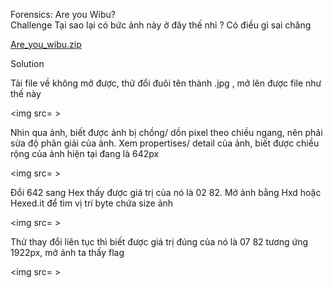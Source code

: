 Forensics: Are you Wibu?  
Challenge
Tại sao lại có bức ảnh này ở đây thế nhỉ ? Có điều gì sai chăng

[Are_you_wibu.zip]()

Solution

Tải file về không mở được, thử đổi đuôi tên thành .jpg , mở lên được file như thế này 

<img src= >

Nhìn qua ảnh, biết được ảnh bị chồng/ dồn pixel theo chiều ngang, nên phải sửa độ phân giải của ảnh. Xem propertises/ detail của ảnh, biết được chiều rộng của ảnh hiện tại đang là 642px

<img src= >

Đổi 642 sang Hex thấy được giá trị của nó là 02 82. Mở ảnh bằng Hxd hoặc Hexed.it để tìm vị trí byte chứa size ảnh 

<img src= >

Thử thay đổi liên tục thì biết được giá trị đúng của nó là 07 82 tương ứng 1922px, mở ảnh ta thấy flag

<img src= >